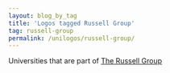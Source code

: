 ```yaml
---
layout: blog_by_tag
title: 'Logos tagged Russell Group'
tag: russell-group
permalink: /unilogos/russell-group/
---
```


Universities that are part of [The Russell Group](https://en.wikipedia.org/wiki/Russell_Group)
